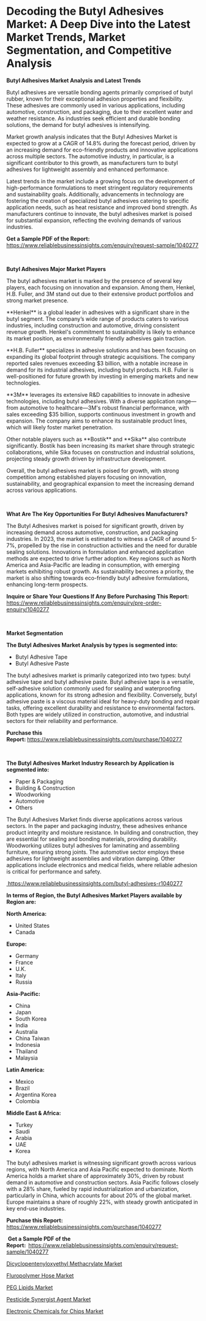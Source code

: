 <p><h1>Decoding the Butyl Adhesives Market: A Deep Dive into the Latest Market Trends, Market Segmentation, and Competitive Analysis</h1></p><p><strong>Butyl Adhesives Market Analysis and Latest Trends</strong></p>
<p><p>Butyl adhesives are versatile bonding agents primarily comprised of butyl rubber, known for their exceptional adhesion properties and flexibility. These adhesives are commonly used in various applications, including automotive, construction, and packaging, due to their excellent water and weather resistance. As industries seek efficient and durable bonding solutions, the demand for butyl adhesives is intensifying.</p><p>Market growth analysis indicates that the Butyl Adhesives Market is expected to grow at a CAGR of 14.8% during the forecast period, driven by an increasing demand for eco-friendly products and innovative applications across multiple sectors. The automotive industry, in particular, is a significant contributor to this growth, as manufacturers turn to butyl adhesives for lightweight assembly and enhanced performance.</p><p>Latest trends in the market include a growing focus on the development of high-performance formulations to meet stringent regulatory requirements and sustainability goals. Additionally, advancements in technology are fostering the creation of specialized butyl adhesives catering to specific application needs, such as heat resistance and improved bond strength. As manufacturers continue to innovate, the butyl adhesives market is poised for substantial expansion, reflecting the evolving demands of various industries.</p></p>
<p><strong>Get a Sample PDF of the Report:&nbsp;</strong> <a href="https://www.reliablebusinessinsights.com/enquiry/request-sample/1040277?utm_campaign=96&utm_medium=2&utm_source=Github&utm_content=ia&utm_term=30012025&utm_id=butyl-adhesives">https://www.reliablebusinessinsights.com/enquiry/request-sample/1040277</a></p>
<p>&nbsp;</p>
<p><strong>Butyl Adhesives Major Market Players</strong></p>
<p><p>The butyl adhesives market is marked by the presence of several key players, each focusing on innovation and expansion. Among them, Henkel, H.B. Fuller, and 3M stand out due to their extensive product portfolios and strong market presence.</p><p>**Henkel** is a global leader in adhesives with a significant share in the butyl segment. The company’s wide range of products caters to various industries, including construction and automotive, driving consistent revenue growth. Henkel's commitment to sustainability is likely to enhance its market position, as environmentally friendly adhesives gain traction.</p><p>**H.B. Fuller** specializes in adhesive solutions and has been focusing on expanding its global footprint through strategic acquisitions. The company reported sales revenues exceeding $3 billion, with a notable increase in demand for its industrial adhesives, including butyl products. H.B. Fuller is well-positioned for future growth by investing in emerging markets and new technologies.</p><p>**3M** leverages its extensive R&D capabilities to innovate in adhesive technologies, including butyl adhesives. With a diverse application range—from automotive to healthcare—3M's robust financial performance, with sales exceeding $35 billion, supports continuous investment in growth and expansion. The company aims to enhance its sustainable product lines, which will likely foster market penetration.</p><p>Other notable players such as **Bostik** and **Sika** also contribute significantly. Bostik has been increasing its market share through strategic collaborations, while Sika focuses on construction and industrial solutions, projecting steady growth driven by infrastructure development.</p><p>Overall, the butyl adhesives market is poised for growth, with strong competition among established players focusing on innovation, sustainability, and geographical expansion to meet the increasing demand across various applications.</p></p>
<p>&nbsp;</p>
<p><strong>What Are The Key Opportunities For Butyl Adhesives Manufacturers?</strong></p>
<p><p>The Butyl Adhesives market is poised for significant growth, driven by increasing demand across automotive, construction, and packaging industries. In 2023, the market is estimated to witness a CAGR of around 5-7%, propelled by the rise in construction activities and the need for durable sealing solutions. Innovations in formulation and enhanced application methods are expected to drive further adoption. Key regions such as North America and Asia-Pacific are leading in consumption, with emerging markets exhibiting robust growth. As sustainability becomes a priority, the market is also shifting towards eco-friendly butyl adhesive formulations, enhancing long-term prospects.</p></p>
<p><strong>Inquire or Share Your Questions If Any Before Purchasing This Report:</strong> <a href="https://www.reliablebusinessinsights.com/enquiry/pre-order-enquiry/1040277?utm_campaign=96&utm_medium=2&utm_source=Github&utm_content=ia&utm_term=30012025&utm_id=butyl-adhesives">https://www.reliablebusinessinsights.com/enquiry/pre-order-enquiry/1040277</a></p>
<p>&nbsp;</p>
<p><strong>Market Segmentation</strong></p>
<p><strong>The Butyl Adhesives Market Analysis by types is segmented into:</strong></p>
<p><ul><li>Butyl Adhesive Tape</li><li>Butyl Adhesive Paste</li></ul></p>
<p><p>The butyl adhesives market is primarily categorized into two types: butyl adhesive tape and butyl adhesive paste. Butyl adhesive tape is a versatile, self-adhesive solution commonly used for sealing and waterproofing applications, known for its strong adhesion and flexibility. Conversely, butyl adhesive paste is a viscous material ideal for heavy-duty bonding and repair tasks, offering excellent durability and resistance to environmental factors. Both types are widely utilized in construction, automotive, and industrial sectors for their reliability and performance.</p></p>
<p><strong>Purchase this Report:&nbsp;</strong><a href="https://www.reliablebusinessinsights.com/purchase/1040277?utm_campaign=96&utm_medium=2&utm_source=Github&utm_content=ia&utm_term=30012025&utm_id=butyl-adhesives">https://www.reliablebusinessinsights.com/purchase/1040277</a></p>
<p>&nbsp;</p>
<p><strong>The Butyl Adhesives Market Industry Research by Application is segmented into:</strong></p>
<p><ul><li>Paper & Packaging</li><li>Building & Construction</li><li>Woodworking</li><li>Automotive</li><li>Others</li></ul></p>
<p><p>The Butyl Adhesives Market finds diverse applications across various sectors. In the paper and packaging industry, these adhesives enhance product integrity and moisture resistance. In building and construction, they are essential for sealing and bonding materials, providing durability. Woodworking utilizes butyl adhesives for laminating and assembling furniture, ensuring strong joints. The automotive sector employs these adhesives for lightweight assemblies and vibration damping. Other applications include electronics and medical fields, where reliable adhesion is critical for performance and safety.</p></p>
<p><a href="https://www.reliablebusinessinsights.com/butyl-adhesives-r1040277?utm_campaign=96&utm_medium=2&utm_source=Github&utm_content=ia&utm_term=30012025&utm_id=butyl-adhesives">&nbsp;https://www.reliablebusinessinsights.com/butyl-adhesives-r1040277</a></p>
<p><strong>In terms of Region, the Butyl Adhesives Market Players available by Region are:</strong></p>
<p>
    <p> <strong> North America: </strong>
        <ul>
            <li>United States</li>
            <li>Canada</li>
        </ul>
        </p> 
    <p> <strong> Europe: </strong>
        <ul>
            <li>Germany</li>
            <li>France</li>
            <li>U.K.</li>
            <li>Italy</li>
            <li>Russia</li>
        </ul>
        </p> 
    <p> <strong> Asia-Pacific: </strong>
        <ul>
            <li>China</li>
            <li>Japan</li>
            <li>South Korea</li>
            <li>India</li>
            <li>Australia</li>
            <li>China Taiwan</li>
            <li>Indonesia</li>
            <li>Thailand</li>
            <li>Malaysia</li>
        </ul>
        </p> 
    <p> <strong> Latin America: </strong>
        <ul>
            <li>Mexico</li>
            <li>Brazil</li>
            <li>Argentina Korea</li>
            <li>Colombia</li>
        </ul>
        </p> 
    <p> <strong> Middle East & Africa: </strong>
        <ul>
            <li>Turkey</li>
            <li>Saudi</li>
            <li>Arabia</li>
            <li>UAE</li>
            <li>Korea</li>
        </ul>
    </p>
    </p>
<p><p>The butyl adhesives market is witnessing significant growth across various regions, with North America and Asia Pacific expected to dominate. North America holds a market share of approximately 30%, driven by robust demand in automotive and construction sectors. Asia Pacific follows closely with a 28% share, fueled by rapid industrialization and urbanization, particularly in China, which accounts for about 20% of the global market. Europe maintains a share of roughly 22%, with steady growth anticipated in key end-use industries.</p></p>
<p><strong>Purchase this Report: </strong><a href="https://www.reliablebusinessinsights.com/purchase/1040277?utm_campaign=96&utm_medium=2&utm_source=Github&utm_content=ia&utm_term=30012025&utm_id=butyl-adhesives">https://www.reliablebusinessinsights.com/purchase/1040277</a></p>
<p>&nbsp;<strong>Get a Sample PDF of the Report:&nbsp;&nbsp;</strong><a href="https://www.reliablebusinessinsights.com/enquiry/request-sample/1040277?utm_campaign=96&utm_medium=2&utm_source=Github&utm_content=ia&utm_term=30012025&utm_id=butyl-adhesives">https://www.reliablebusinessinsights.com/enquiry/request-sample/1040277</a></p>
<p><strong></strong></p>
<p><p><a href="https://github.com/PeterParrish5/Market-Research-Report-List-7/blob/main/dicyclopentenyloxyethyl-methacrylate-market.md?utm_campaign=96&utm_medium=2&utm_source=Github&utm_content=ia&utm_term=30012025&utm_id=butyl-adhesives">Dicyclopentenyloxyethyl Methacrylate Market</a></p><p><a href="https://github.com/namaqbagels64/Market-Research-Report-List-1/blob/main/fluropolymer-hose-market.md?utm_campaign=96&utm_medium=2&utm_source=Github&utm_content=ia&utm_term=30012025&utm_id=butyl-adhesives">Fluropolymer Hose Market</a></p><p><a href="https://github.com/ngozudapshi/Market-Research-Report-List-1/blob/main/peg-lipids-market.md?utm_campaign=96&utm_medium=2&utm_source=Github&utm_content=ia&utm_term=30012025&utm_id=butyl-adhesives">PEG Lipids Market</a></p><p><a href="https://github.com/nabadeneme/Market-Research-Report-List-1/blob/main/pesticide-synergist-agent-market.md?utm_campaign=96&utm_medium=2&utm_source=Github&utm_content=ia&utm_term=30012025&utm_id=butyl-adhesives">Pesticide Synergist Agent Market</a></p><p><a href="https://github.com/scaseiargas/Market-Research-Report-List-1/blob/main/electronic-chemicals-for-chips-market.md?utm_campaign=96&utm_medium=2&utm_source=Github&utm_content=ia&utm_term=30012025&utm_id=butyl-adhesives">Electronic Chemicals for Chips Market</a></p></p>